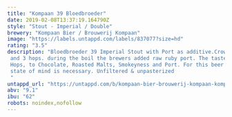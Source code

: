 ```yaml
---
title: "Kompaan 39 Bloedbroeder"
date: 2019-02-08T13:37:19.164790Z
style: "Stout - Imperial / Double"
brewery: "Kompaan Bier / Brouwerij Kompaan"
image: "https://labels.untappd.com/labels/837077?size=hd"
rating: "3.5"
description: "Bloedbroeder 39 Imperial Stout with Port as additive.Crowned as best dutch beer of 2017, Gold medal in Mitra Beerchallenge 2017, Gold medal Barcelona Beer Challenge 2017.  For this beer the brewers used 5 malts and 3 hops. during the boil the brewers added raw ruby port. The taste goes from Hops, to Chocolate, Roasted Malts, Smokeyness and Port. For this beer the correct state of mind is necessary. Unfiltered & unpasterized "
untappd_url: "https://untappd.com/b/kompaan-bier-brouwerij-kompaan-kompaan-39-bloedbroeder/837077"
abv: "9.1"
ibu: "62"
robots: noindex,nofollow
---
```

